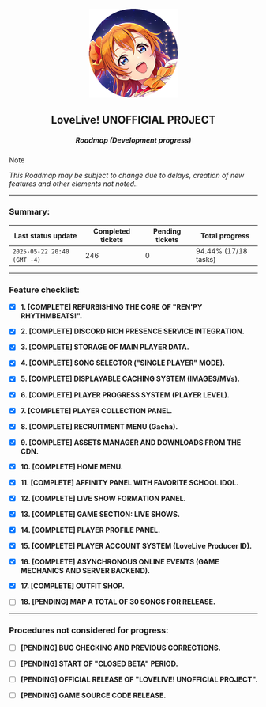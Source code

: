 <p align="center">
  <img width="180" height="180" src="https://github.com/CharlieFuu69/RenPy_RhythmBeats/blob/main/icons/llup_icon.png">
</p>

<h2 align="center"> LoveLive! UNOFFICIAL PROJECT </h2>
<h5 align="center"> Roadmap (Development progress) </h5>

> [!NOTE]
> _This Roadmap may be subject to change due to delays, creation of new features and other elements not noted.._

---

### Summary:

| Last status update             | Completed tickets   | Pending tickets    | Total progress         |
|---|---|---|---|
| `2025-05-22 20:40 (GMT -4)`    | 246                 | 0                  | 94.44% (17/18 tasks)   |

---

### Feature checklist:

- [x] **1. [COMPLETE] REFURBISHING THE CORE OF "REN'PY RHYTHMBEATS!".**

- [x] **2. [COMPLETE] DISCORD RICH PRESENCE SERVICE INTEGRATION.**

- [x] **3. [COMPLETE] STORAGE OF MAIN PLAYER DATA.**

- [x] **4. [COMPLETE] SONG SELECTOR ("SINGLE PLAYER" MODE).**

- [x] **5. [COMPLETE] DISPLAYABLE CACHING SYSTEM (IMAGES/MVs).**

- [x] **6. [COMPLETE] PLAYER PROGRESS SYSTEM (PLAYER LEVEL).**

- [x] **7. [COMPLETE] PLAYER COLLECTION PANEL.**

- [x] **8. [COMPLETE] RECRUITMENT MENU (Gacha).**

- [x] **9. [COMPLETE] ASSETS MANAGER AND DOWNLOADS FROM THE CDN.**

- [x] **10. [COMPLETE] HOME MENU.**

- [x] **11. [COMPLETE] AFFINITY PANEL WITH FAVORITE SCHOOL IDOL.**

- [x] **12. [COMPLETE] LIVE SHOW FORMATION PANEL.**

- [x] **13. [COMPLETE] GAME SECTION: LIVE SHOWS.**

- [x] **14. [COMPLETE] PLAYER PROFILE PANEL.**

- [x] **15. [COMPLETE] PLAYER ACCOUNT SYSTEM (LoveLive Producer ID).**

- [x] **16. [COMPLETE] ASYNCHRONOUS ONLINE EVENTS (GAME MECHANICS AND SERVER BACKEND).**

- [x] **17. [COMPLETE] OUTFIT SHOP.**

- [ ] **18. [PENDING] MAP A TOTAL OF 30 SONGS FOR RELEASE.**

---

### Procedures not considered for progress:

- [ ] **[PENDING] BUG CHECKING AND PREVIOUS CORRECTIONS.**

- [ ] **[PENDING] START OF "CLOSED BETA" PERIOD.**

- [ ] **[PENDING] OFFICIAL RELEASE OF "LOVELIVE! UNOFFICIAL PROJECT".**

- [ ] **[PENDING] GAME SOURCE CODE RELEASE.**
